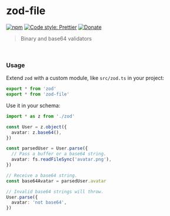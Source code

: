 # zod-file

[![npm](https://img.shields.io/npm/v/zod-file.svg)](https://www.npmjs.com/package/zod-file)
[![Code style: Prettier](https://img.shields.io/badge/code_style-prettier-ff69b4.svg)](https://github.com/prettier/prettier)
[![Donate](https://img.shields.io/badge/Donate-PayPal-green.svg)](https://paypal.me/alecdotbiz)

> Binary and base64 validators

&nbsp;

### Usage

Extend `zod` with a custom module, like `src/zod.ts` in your project:

```ts
export * from 'zod'
export * from 'zod-file'
```

Use it in your schema:

```ts
import * as z from './zod'

const User = z.object({
  avatar: z.base64(),
})

const parsedUser = User.parse({
  // Pass a buffer or a base64 string.
  avatar: fs.readFileSync('avatar.png'),
})

// Receive a base64 string.
const base64Avatar = parsedUser.avatar

// Invalid base64 strings will throw.
User.parse({
  avatar: 'not base64',
})
```

